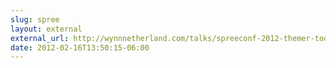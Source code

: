```yaml
---
slug: spree
layout: external
external_url: http://wynnnetherland.com/talks/spreeconf-2012-themer-toolkit
date: 2012-02-16T13:50:15-06:00
---
```

